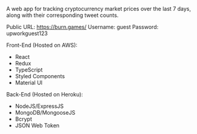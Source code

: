 A web app for tracking cryptocurrency market prices over the last 7 days, along with their corresponding tweet counts.

Public URL: https://burn.games/
Username: guest
Password: upworkguest123

Front-End (Hosted on AWS):
- React
- Redux
- TypeScript
- Styled Components
- Material UI

Back-End (Hosted on Heroku):
- NodeJS/ExpressJS
- MongoDB/MongooseJS
- Bcrypt
- JSON Web Token
